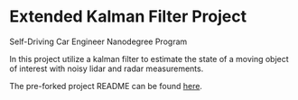 # Extended Kalman Filter Project
Self-Driving Car Engineer Nanodegree Program

In this project utilize a kalman filter to estimate the state of a moving object of interest with noisy lidar and radar measurements.

The pre-forked project README can be found [here](README.md).
